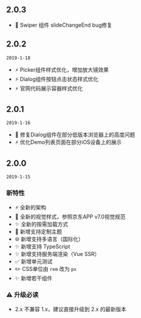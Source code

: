 ## 2.0.3

* :bug: Swiper 组件 slideChangeEnd bug修复

## 2.0.2

`2019-1-18`

* :zap: Picker组件样式优化，增加放大镜效果
* :zap: Dialog组件按钮点击状态样式优化
* :zap: 官网代码展示容器样式优化

## 2.0.1

`2019-1-16`

* :bug: 修复Dialog组件在部分低版本浏览器上的高度问题
* :zap: 优化Demo列表页面在部分iOS设备上的展示

## 2.0.0

`2019-1-15`

### 新特性

- :zap: 全新的架构
- :lipstick: 全新的视觉样式，参照京东APP v7.0视觉规范
- :sparkles: 全新的按需加载方式
- :art: 新增支持定制主题
- :globe_with_meridians: 新增支持多语言（国际化）
- :sparkles: 新增支持 TypeScript
- :sparkles: 新增支持服务端渲染（Vue SSR）
- :white_check_mark: 新增单元测试
- :pencil2: CSS单位由 `rem` 改为 `px`
- :sparkles: 新增若干组件


### ⚠️ 升级必读

- 2.x 不兼容 1.x，建议直接升级到 2.x 的最新版本
